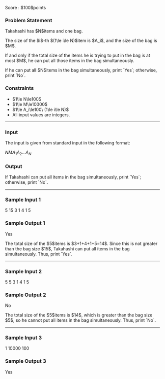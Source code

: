 
<div>

<span>

<span>

<p>
Score : $100$points
</p>

<div>

<section>

### **Problem Statement**

<p>
Takahashi has $N$items and one bag.
</p>

<p>
The size of the $i$-th $(1\le i\le N)$item is $A_i$, and the size of the bag is $M$.
</p>

<p>
If and only if the total size of the items he is trying to put in the bag is at most $M$, he can put all those items in the bag simultaneously.
</p>

<p>
If he can put all $N$items in the bag simultaneously, print `Yes`; otherwise, print `No`.
</p>

</section>

</div>

<div>

<section>

### **Constraints**

<ul>

<li>
$1\le N\le100$
</li>

<li>
$1\le M\le10000$
</li>

<li>
$1\le A_i\le100\ (1\le i\le N)$
</li>

<li>
All input values are integers.
</li>

</ul>

</section>

</div>

---

<div>

<div>

<section>

### **Input**

<p>
The input is given from standard input in the following format:
</p>

<div>

$N$$M$$A_1$$A_2$$\ldots$$A_N$
</div>

</section>

</div>

<div>

<section>

### **Output**

<p>
If Takahashi can put all items in the bag simultaneously, print `Yes`; otherwise, print `No`.
</p>

</section>

</div>

</div>

---

<div>

<section>

### **Sample Input 1**

<div>

5 15
3 1 4 1 5

</div>

</section>

</div>

<div>

<section>

### **Sample Output 1**

<div>

Yes

</div>

<p>
The total size of the $5$items is $3+1+4+1+5=14$.
Since this is not greater than the bag size $15$, Takahashi can put all items in the bag simultaneously.
Thus, print `Yes`.
</p>

</section>

</div>

---

<div>

<section>

### **Sample Input 2**

<div>

5 5
3 1 4 1 5

</div>

</section>

</div>

<div>

<section>

### **Sample Output 2**

<div>

No

</div>

<p>
The total size of the $5$items is $14$, which is greater than the bag size $5$, so he cannot put all items in the bag simultaneously.
Thus, print `No`.
</p>

</section>

</div>

---

<div>

<section>

### **Sample Input 3**

<div>

1 10000
100

</div>

</section>

</div>

<div>

<section>

### **Sample Output 3**

<div>

Yes

</div>

</section>

</div>

</span>

</span>

</div>
